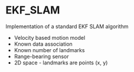 # EKF_SLAM
Implementation of a standard EKF SLAM algorithm

- Velocity based motion model 
- Known data association 
- Known number of landmarks 
- Range-bearing sensor 
- 2D space - landmarks are points (x, y)



